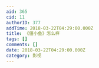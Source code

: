 ```yaml
---
aid: 365
cid: 11
authorID: 377
addTime: 2018-03-22T04:29:00.000Z
title: 《僵小鱼》怎么样
tags: []
comments: []
date: 2018-03-22T04:29:00.000Z
category: 影视
---
```




